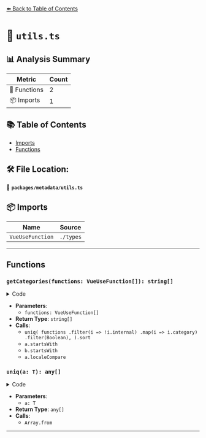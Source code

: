 [⬅️ Back to Table of Contents](../../index.md)

# 📄 `utils.ts`

## 📊 Analysis Summary

| Metric | Count |
|--------|-------|
| 🔧 Functions | 2 |
| 📦 Imports | 1 |

## 📚 Table of Contents

- [Imports](#imports)
- [Functions](#functions)

## 🛠️ File Location:
📂 **`packages/metadata/utils.ts`**

## 📦 Imports

| Name | Source |
|------|--------|
| `VueUseFunction` | `./types` |


---

## Functions

### `getCategories(functions: VueUseFunction[]): string[]`

<details><summary>Code</summary>

```ts
export function getCategories(functions: VueUseFunction[]): string[] {
  return uniq(
    functions
      .filter(i => !i.internal)
      .map(i => i.category)
      .filter(Boolean),
  ).sort(
    (a, b) => (a.startsWith('@') && !b.startsWith('@'))
      ? 1
      : (b.startsWith('@') && !a.startsWith('@'))
          ? -1
          : a.localeCompare(b),
  )
}
```
</details>

- **Parameters**:
  - `functions: VueUseFunction[]`
- **Return Type**: `string[]`
- **Calls**:
  - `uniq(
    functions
      .filter(i => !i.internal)
      .map(i => i.category)
      .filter(Boolean),
  ).sort`
  - `a.startsWith`
  - `b.startsWith`
  - `a.localeCompare`
### `uniq(a: T): any[]`

<details><summary>Code</summary>

```ts
export function uniq<T extends any[]>(a: T) {
  return Array.from(new Set(a))
}
```
</details>

- **Parameters**:
  - `a: T`
- **Return Type**: `any[]`
- **Calls**:
  - `Array.from`

---